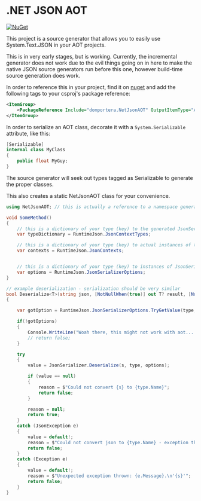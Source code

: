 # .NET JSON AOT
[![NuGet](https://img.shields.io/nuget/v/domportera.NetJsonAOT.svg)](https://www.nuget.org/packages/domportera.NetJsonAOT/)

This project is a source generator that allows you to easily use System.Text.JSON in your AOT projects.

This is in very early stages, but is working. Currently, the incremental generator does not work due to the evil things going on in here to make the native JSON source generators run before this one, however build-time source generation does work.

In order to reference this in your project, find it on [nuget](https://www.nuget.org/packages/domportera.NetJsonAOT/) and add the following tags to your csproj's package reference:

```xml
<ItemGroup>
    <PackageReference Include="domportera.NetJsonAOT" OutputItemType="Analyzer" ReferenceOutputAssembly="false" />
</ItemGroup>

```
In order to serialize an AOT class, decorate it with a `System.Serializable` attribute, like this:

```cs
[Serializable]
internal class MyClass
{
    public float MyGuy;
}
```

The source generator will seek out types tagged as Serializable to generate the proper classes.

This also creates a static NetJsonAOT class for your convenience.

```cs
using NetJsonAOT; // this is actually a reference to a namespace generated within your project - every project has its own internal NetJsonAot class

void SomeMethod()
{
    // this is a dictionary of your type (key) to the generated JsonSerializerContext types
    var typeDictionary = RuntimeJson.JsonContextTypes;

    // this is a dictionary of your type (key) to actual instances of their respective JsonSerializerContext types
    var contexts = RuntimeJson.JsonContexts;


    // this is a dictionary of your type (key) to instances of JsonSerializerOptions, ready to be used in actual serialization & deserialization
    var options = RuntimeJson.JsonSerializerOptions;
}

// example deserialization - serialization should be very similar
bool Deserialize<T>(string json, [NotNullWhen(true)] out T? result, [NotNullWhen(false)] out string? reason)
{

    var gotOption = RuntimeJson.JsonSerializerOptions.TryGetValue(type, out var options);

    if(!gotOptions)
    {
        Console.WriteLine("Woah there, this might not work with aot....");
        // return false;
    }

    try
    {
        value = JsonSerializer.Deserialize(s, type, options);

        if (value == null)
        {
            reason = $"Could not convert {s} to {type.Name}";
            return false;
        }

        reason = null;
        return true;
    }
    catch (JsonException e)
    {
        value = default!;
        reason = $"Could not convert json to {type.Name} - exception thrown: {e.Message}.\n'{s}'";
        return false;
    }
    catch (Exception e)
    {
        value = default!;
        reason = $"Unexpected exception thrown: {e.Message}.\n'{s}'";
        return false;
    }
}
```
